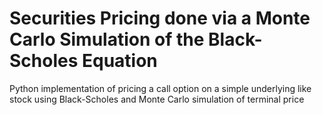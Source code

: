 # Securities Pricing done via a Monte Carlo Simulation of the Black-Scholes Equation

Python implementation of pricing a call option on a simple underlying like stock using Black-Scholes and Monte Carlo simulation of terminal price

